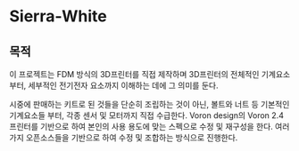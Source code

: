 # Sierra-White
## 목적
이 프로젝트는 FDM 방식의 3D프린터를 직접 제작하며 3D프린터의 전체적인 기계요소부터, 세부적인 전기전자 요소까지 이해하는 데에 그 의미를 둔다.

시중에 판매하는 키트로 된 것들을 단순히 조립하는 것이 아닌, 볼트와 너트 등 기본적인 기계요소들 부터, 각종 센서 및 모터까지 직접 수급한다. Voron design의 Voron 2.4 프린터를 기반으로 하여 본인의 사용 용도에 맞는 스펙으로 수정 및 재구성을 한다. 여러가지 오픈소스들을 기반으로 하여 수정 및 조합하는 방식으로 진행한다. 
